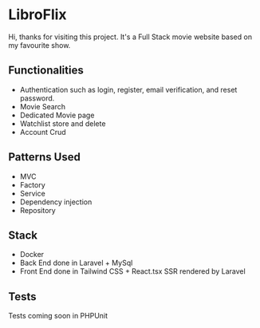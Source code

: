 # LibroFlix

Hi, thanks for visiting this project. It's a Full Stack movie website based on my favourite show.

## Functionalities

- Authentication such as login, register, email verification, and reset password.
- Movie Search
- Dedicated Movie page
- Watchlist store and delete
- Account Crud



## Patterns Used

- MVC
- Factory
- Service
- Dependency injection
- Repository

## Stack
- Docker
- Back End done in Laravel + MySql
- Front End done in Tailwind CSS + React.tsx SSR rendered by Laravel

## Tests

Tests coming soon in PHPUnit
